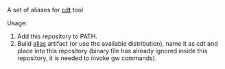 A set of aliases for [cdt](https://github.com/criteo/command-launcher) tool

Usage:

1. Add this repository to PATH.
2. Build [alias](https://github.com/yantonov/alias) artifact (or use the available distribution),
name it as cdt and place into this repository (binary file has already ignored inside this repository, it is needed to invoke gw commands).
